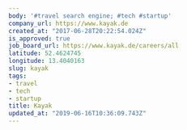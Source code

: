 ```yaml
---
body: '#travel search engine; #tech #startup'
company_url: https://www.kayak.de
created_at: "2017-06-28T20:22:54.024Z"
is_approved: true
job_board_url: https://www.kayak.de/careers/all
latitude: 52.4624745
longitude: 13.4040163
slug: kayak
tags:
- travel
- tech
- startup
title: Kayak
updated_at: "2019-06-16T10:36:09.743Z"
---
```

